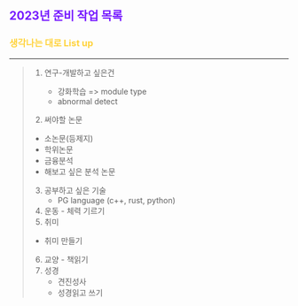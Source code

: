
## <span style="color:#771bff"> 2023년 준비 작업 목록</span>

### <span style="color:#ffd33d"> 생각나는 대로 List up</span>

---

> 1) 연구-개발하고 싶은건 
> 	 - 강화학습 => module type
> 	 - abnormal detect 
> 
> 2)  써야할 논문
> 	 - 소논문(등제지)
> 	 - 학위논문
> 	 -  금융분석 
> 	 - 해보고 싶은 분석 논문
> 3)  공부하고 싶은 기술
>      - PG language (c++, rust, python)
> 4)  운동
		- 체력 기르기
> 5)  취미
> 	 - 취미 만들기
> 6)  교양
		 - 책읽기
> 7)  성경
>	  - 견진성사
>	  - 성경읽고 쓰기